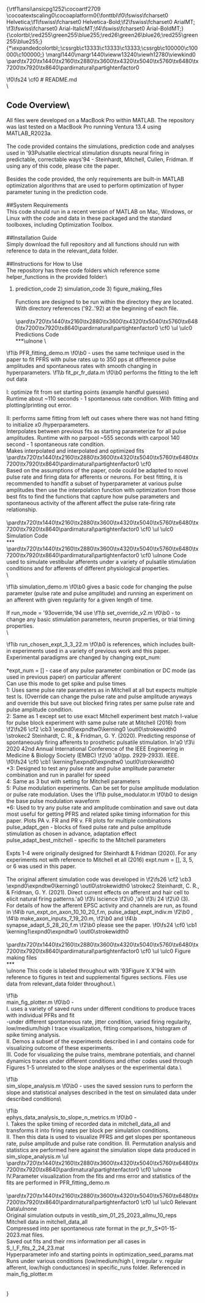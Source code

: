 {\rtf1\ansi\ansicpg1252\cocoartf2709
\cocoatextscaling0\cocoaplatform0{\fonttbl\f0\fswiss\fcharset0 Helvetica;\f1\fswiss\fcharset0 Helvetica-Bold;\f2\fswiss\fcharset0 ArialMT;
\f3\fswiss\fcharset0 Arial-ItalicMT;\f4\fswiss\fcharset0 Arial-BoldMT;}
{\colortbl;\red255\green255\blue255;\red26\green26\blue26;\red255\green255\blue255;}
{\*\expandedcolortbl;;\cssrgb\c13333\c13333\c13333;\cssrgb\c100000\c100000\c100000;}
\margl1440\margr1440\vieww13240\viewh12780\viewkind0
\pard\tx720\tx1440\tx2160\tx2880\tx3600\tx4320\tx5040\tx5760\tx6480\tx7200\tx7920\tx8640\pardirnatural\partightenfactor0

\f0\fs24 \cf0 # README.md\
\
## Code Overview\
All files were developed on a MacBook Pro within MATLAB. The repository was last tested on a MacBook Pro running Ventura 13.4 using MATLAB_R2023a. \
\
The code provided contains the simulations, prediction code and analyses used in \'93Pulsatile electrical stimulation disrupts neural firing in predictable, correctable ways\'94 - Steinhardt, Mitchell, Cullen, Fridman. If using any of this code, please cite the paper.\
\
Besides the code provided, the only requirements are built-in MATLAB optimization algorithms that are used to perform optimization of hyper parameter tuning in the prediction code.\
\
##System Requirements\
This code should run in a recent version of MATLAB on Mac, Windows, or Linux with the code and data in these packaged and the standard toolboxes, including Optimization Toolbox.\
\
##Installation Guide\
Simply download the full repository and all functions should run with reference to data in the relevant_data folder. \
\
##Instructions for How to Use\
The repository has three code folders which reference some helper_functions in the provided folder:\
1) prediction_code 2) simulation_code 3) figure_making_files\
\
Functions are designed to be run within the directory they are located. With directory references (\'92..\'92) at the beginning of each file.\
\
\pard\tx720\tx1440\tx2160\tx2880\tx3600\tx4320\tx5040\tx5760\tx6480\tx7200\tx7920\tx8640\pardirnatural\partightenfactor0
\cf0 \ul \ulc0 Predictions Code\
***\ulnone \

\f1\b PFR_fitting_demo.m
\f0\b0  - uses the same technique used in the paper to fit PFRS with pulse rates up to 350 pps at difference pulse amplitudes and spontaneous rates with smooth changing in hyperparameters. 
\f1\b fit_pr_fr_data.m
\f0\b0  performs the fitting to the left out data\
\
I: optimize fit from set starting points (example handful guesses)\
Runtime about ~110 seconds - 1 spontaneous rate condition. With fitting and plotting/printing out error. \
\
II: performs same fitting from left out cases where there was not hand fitting to initialize x0 /hyperparameters.\
Interpolates between previous fits as starting parameterize for all pulse amplitudes. Runtime with no parpool ~555 seconds with carpool 140 second - 1 spontaneous rate condition.\
Makes interpolated and interpolated and optimized fits\
\pard\tx720\tx1440\tx2160\tx2880\tx3600\tx4320\tx5040\tx5760\tx6480\tx7200\tx7920\tx8640\pardirnatural\partightenfactor0
\cf0 \
Based on the assumptions of the paper, code could be adapted to novel pulse rate and firing data for afferents or neurons. For best fitting, it is recommended to handfit a subset of hyperparameter at various pulse amplitudes then use the interpolation function with optimization from those best fits to find the functions that capture how pulse parameters and spontaneous activity of the afferent affect the pulse rate-firing rate relationship.\
\
\pard\tx720\tx1440\tx2160\tx2880\tx3600\tx4320\tx5040\tx5760\tx6480\tx7200\tx7920\tx8640\pardirnatural\partightenfactor0
\cf0 \ul \ulc0 Simulation Code\
***\
\pard\tx720\tx1440\tx2160\tx2880\tx3600\tx4320\tx5040\tx5760\tx6480\tx7200\tx7920\tx8640\pardirnatural\partightenfactor0
\cf0 \ulnone Code used to simulate vestibular afferents under a variety of pulsatile stimulation conditions and for afferents of different physiological properties. \
\

\f1\b simulation_demo.m
\f0\b0  gives a basic code for changing the pulse parameter (pulse rate and pulse amplitude) and running an experiment on an afferent with given regularity for a given length of time.\
\
If run_mode = \'93override,\'94 use 
\f1\b set_override_v2.m
\f0\b0  - to change any basic stimulation parameters, neuron properties, or trial timing properties.\
\

\f1\b run_chosen_expt_3_3_22.m 
\f0\b0 is references, which includes built-in experiments used in a variety of previous work and this paper. Experimental paradigms are changed by changing expt_num:\
\
*expt_num = []  - case of any pulse parameter combination or DC mode (as used in previous paper) on particular afferent\
Can use this mode to get spike and pulse times\
1: Uses same pulse rate parameters as in Mitchell at all but expects multiple test Is. (Override can change the pulse rate and pulse amplitude anyways and override this but save out blocked firing rates per same pulse rate and pulse amplitude condition.\
2: Same as 1 except set to use exact Mitchell experiment best match I-value for pulse block experiment with same pulse rate at Mitchell (2016) from 
\f2\fs26 \cf2 \cb3 \expnd0\expndtw0\kerning0
\outl0\strokewidth0 \strokec2 Steinhardt, C. R., & Fridman, G. Y. (2020). Predicting response of spontaneously firing afferents to prosthetic pulsatile stimulation. In\'a0
\f3\i 2020 42nd Annual International Conference of the IEEE Engineering in Medicine & Biology Society (EMBC)
\f2\i0 \'a0(pp. 2929-2933). IEEE.
\f0\fs24 \cf0 \cb1 \kerning1\expnd0\expndtw0 \outl0\strokewidth0 \
*3: Designed to test any pulse rate and pulse amplitude parameter combination and run in parallel for speed\
4: Same as 3 but with setting for Mitchell parameters\
5: Pulse modulation experiments. Can be set for pulse amplitude modulation or pulse rate modulation. Uses the 
\f1\b pulse_modulator.m 
\f0\b0 to design the base pulse modulation waveform\
*6: Used to try any pulse rate and amplitude combination and save out data most useful for getting PFRS and related spike timing information for this paper. Plots PA v. FR and PR v. FR plots for multiple combinations\
pulse_adapt_gen - blocks of fixed pulse rate and pulse amplitude stimulation as chosen in advance, adaptation effect\
pulse_adapt_best_mitchell - specific to the Mitchell parameters\
\
Expts 1-4 were originally designed for Steinhardt & Fridman (2020). For any experiments not with reference to Mitchell et all (2016) expt.num = [], 3, 5, or 6 was used in this paper.\
\
The original afferent simulation code was developed in 
\f2\fs26 \cf2 \cb3 \expnd0\expndtw0\kerning0
\outl0\strokewidth0 \strokec2 Steinhardt, C. R., & Fridman, G. Y. (2021). Direct current effects on afferent and hair cell to elicit natural firing patterns.\'a0
\f3\i Iscience
\f2\i0 ,\'a0
\f3\i 24
\f2\i0 (3).\
For details of how the afferent EPSC activity and channels are run, as found in 
\f4\b run_expt_on_axon_10_10_20_f.m, pulse_adapt_expt_indiv.m
\f2\b0 , 
\f4\b make_axon_inputs_7_19_20.m, 
\f2\b0 and 
\f4\b synapse_adapt_5_28_20_f.m 
\f2\b0 please see the paper.
\f0\fs24 \cf0 \cb1 \kerning1\expnd0\expndtw0 \outl0\strokewidth0 \
\
\pard\tx720\tx1440\tx2160\tx2880\tx3600\tx4320\tx5040\tx5760\tx6480\tx7200\tx7920\tx8640\pardirnatural\partightenfactor0
\cf0 \ul \ulc0 Figure making files \
***\
\ulnone This code is labeled throughout with \'93Figure X X\'94 with reference to figures in text and supplemental figures sections. Files use data from relevant_data folder throughout.\

\f1\b \
main_fig_plotter.m 
\f0\b0 - \
I. uses a variety of saved runs under different conditions to produce traces with individual PFRs and fit\
-under different spontaneous rate, jitter condition, varied firing regularity, low/medium/high I trace visualization, fitting comparisons, histogram of spike timing analysis.\
II. Demos a subset of the experiments described in I and contains code for visualizing outcome of these experiments.\
III. Code for visualizing the pulse trains, membrane potentials, and channel dynamics traces under different conditions and other codes used through Figures 1-5 unrelated to the slope analyses or the experimental data.\

\f1\b \
sim_slope_analysis.m
\f0\b0  - uses the saved session runs to perform the slope and statistical analyses described in the test on simulated data under described conditions\

\f1\b \
ephys_data_analysis_to_slope_n_metrics.m
\f0\b0  - \
I. Takes the spike timing of recorded data in mitchell_data_all and transforms it into firing rates per block per simulation conditions. \
II. Then this data is used to visualize PFRS and get slopes per spontaneous rate, pulse amplitude and pulse rate condition. III. Permutation analysis and statistics are performed here against the simulation slope data produced in sim_slope_analysis.m \ul \
\pard\tx720\tx1440\tx2160\tx2880\tx3600\tx4320\tx5040\tx5760\tx6480\tx7200\tx7920\tx8640\pardirnatural\partightenfactor0
\cf0 \ulnone IV.Parameter visualization from the fits and rms error and statistics of the fits are performed in PFR_fitting_demo.m\
\
\pard\tx720\tx1440\tx2160\tx2880\tx3600\tx4320\tx5040\tx5760\tx6480\tx7200\tx7920\tx8640\pardirnatural\partightenfactor0
\cf0 \ul \ulc0 Relevant Data\ulnone \
Original simulation outputs in vestib_sim_01_25_2023_allmu_10_reps\
Mitchell data in mitchell_data_all\
Compressed into per spontaneous rate format in the pr_fr_S*01-15-2023.mat files.\
Saved out fits and their rms information per all cases in S_I_F_fits_2_24_23.mat\
Hyperparameter info and starting points in optimization_seed_params.mat\
Runs under various conditions (low/medium/high I, irregular v. regular afferent, low/high conductances) in specific_runs folder. Referenced in main_fig_plotter.m\
\
\
}